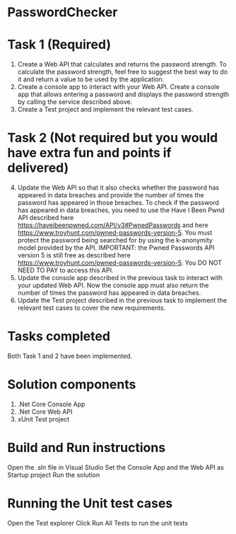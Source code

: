# PasswordChecker

# Task 1 (Required)
1.	Create a Web API that calculates and returns the password strength. To calculate the password strength, feel free to suggest the best way to do it and return a value to be used by the application.
2.	Create a console app to interact with your Web API. Create a console app that allows entering a password and displays the password strength by calling the service described above.
3.	Create a Test project and implement the relevant test cases.

# Task 2 (Not required but you would have extra fun and points if delivered)
4.	Update the Web API so that it also checks whether the password has appeared in data breaches and provide the number of times the password has appeared in those breaches. To check if the password has appeared in data breaches, you need to use the Have I Been Pwnd API described here https://haveibeenpwned.com/API/v3#PwnedPasswords and here https://www.troyhunt.com/pwned-passwords-version-5. You must protect the password being searched for by using the k-anonymity model provided by the API. IMPORTANT: the Pwned Passwords API version 5 is still free as described here https://www.troyhunt.com/pwned-passwords-version-5. You DO NOT NEED TO PAY to access this API. 
5.	Update the console app described in the previous task to interact with your updated Web API. Now the console app must also return the number of times the password has appeared in data breaches.
6.	Update the Test project described in the previous task to implement the relevant test cases to cover the new requirements. 

# Tasks completed
Both Task 1 and 2 have been implemented. 

# Solution components
1. .Net Core Console App
2. .Net Core Web API
3. xUnit Test project

# Build and Run instructions
Open the .sln file in Visual Studio 
Set the Console App and the Web API as Startup project
Run the solution 

# Running the Unit test cases
Open the Test explorer Click Run All Tests to run the unit tests
